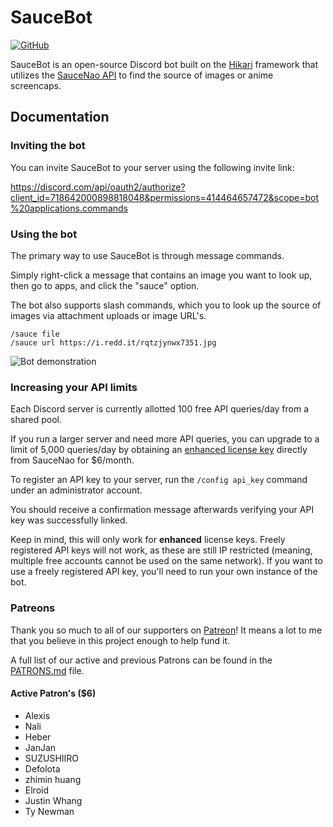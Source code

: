 # SauceBot
[![GitHub](https://img.shields.io/github/license/rainyDayDevs/discord-saucebot)](https://github.com/rainyDayDevs/discord-saucebot/blob/master/LICENSE.md)

SauceBot is an open-source Discord bot built on the [Hikari](https://github.com/hikari-py/hikari) framework that utilizes the [SauceNao API](https://saucenao.com/) to find the source of images or anime screencaps.

## Documentation
### Inviting the bot
You can invite SauceBot to your server using the following invite link:

https://discord.com/api/oauth2/authorize?client_id=718642000898818048&permissions=414464657472&scope=bot%20applications.commands

### Using the bot
The primary way to use SauceBot is through message commands.

Simply right-click a message that contains an image you want to look up, then go to apps, and click the "sauce" option.

The bot also supports slash commands, which you to look up the source of images via attachment uploads or image URL's.
```
/sauce file
/sauce url https://i.redd.it/rqtzjynwx7351.jpg
```

![Bot demonstration](https://github.com/rainyDayDevs/discord-saucebot/assets/7929996/198835ac-a341-493d-bb83-01f41ebaa19c)

### Increasing your API limits
Each Discord server is currently allotted 100 free API queries/day from a shared pool.

If you run a larger server and need more API queries, you can upgrade to a limit of 5,000 queries/day by obtaining an [enhanced license key](https://saucenao.com/user.php?page=account-upgrades) directly from SauceNao for $6/month.

To register an API key to your server, run the `/config api_key` command under an administrator account.

You should receive a confirmation message afterwards verifying your API key was successfully linked.

Keep in mind, this will only work for **enhanced** license keys. Freely registered API keys will not work, as these are still IP restricted (meaning, multiple free accounts cannot be used on the same network). If you want to use a freely registered API key, you'll need to run your own instance of the bot.

### Patreons

Thank you so much to all of our supporters on [Patreon](https://www.patreon.com/saucebot)! It means a lot to me that you
believe in this project enough to help fund it.

A full list of our active and previous Patrons can be found in the [PATRONS.md](./PATRONS.md) file.

#### Active Patron's ($6)

- Alexis
- Nali
- Heber 
- JanJan 
- SUZUSHIIRO
- Defolota 
- zhimin huang
- Elroid 
- Justin Whang
- Ty Newman
